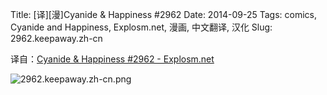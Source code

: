 Title: [译][漫]Cyanide & Happiness #2962
Date: 2014-09-25
Tags: comics, Cyanide and Happiness, Explosm.net, 漫画, 中文翻译, 汉化
Slug: 2962.keepaway.zh-cn

译自：[Cyanide & Happiness #2962 - Explosm.net](http://explosm.net/comics/2962/)


![2962.keepaway.zh-cn.png](/static/images/comics/2962.keepaway.zh-cn.png)

